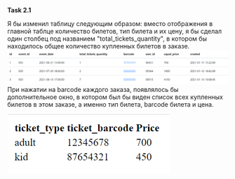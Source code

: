 **Task 2.1**

Я бы изменил таблицу следующим образом: вместо отображения в главной таблце количество билетов, тип билета и их цену, я бы сделал один столбец под названием "total_tickets_quantity", в котором бы находилось общее количество купленных билетов в заказе.
![image](https://github.com/Science-B/task2/blob/master/imgs/table.png)
При нажатии на barcode каждого заказа, появлялось бы дополнительное окно, в котором был бы виден список всех купленных билетов в этом заказе, а именно тип билета, barcode билета и цена.

![image](https://github.com/Science-B/task2/blob/master/imgs/modal.png)
